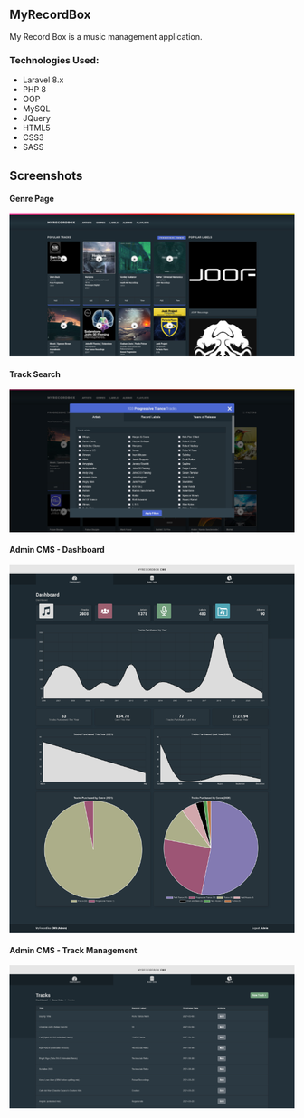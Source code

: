 ## MyRecordBox

My Record Box is a music management application.

### Technologies Used:

* Laravel 8.x 
* PHP 8
* OOP 
* MySQL
* JQuery
* HTML5
* CSS3
* SASS

## Screenshots

#### Genre Page
![My Record Box - Genre Page](_screenshots/mrb_genre_page.png?raw=true "My Record Box - Genre Page")

#### Track Search
![My Record Box - Track Search](_screenshots/mrb_track_search.png?raw=true "My Record Box - Track Search")

#### Admin CMS - Dashboard
![My Record Box - Admin CMS Dashboard](_screenshots/mrb_admin_cms_dashboard.png?raw=true "My Record Box - Admin CMS Dashboard")

#### Admin CMS - Track Management
![My Record Box - Admin CMS Track Management](_screenshots/mrb_cms_tracks.png?raw=true "My Record Box - Admin CMS Track Management")